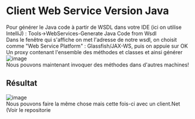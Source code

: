 # Client Web Service Version Java
Pour générer le Java code à partir de WSDL dans votre IDE (ici on utilise IntelliJ) : Tools->WebServices-Generate Java Code from Wsdl  
Dans le fenêtre qui s'affiche on met l'adresse de notre wsdl, on choisit comme "Web Service Platform" : Glassfish/JAX-WS, puis on appuie sur OK  
Un proxy contenant l'ensemble des méthodes et classes et ainsi générer  
![image](https://user-images.githubusercontent.com/102111459/174477619-656939dd-3abf-447f-8842-3fcc57768eed.png)  
Nous pouvons maintenant invoquer des méthodes dans d'autres machines!  
## Résultat 
![image](https://user-images.githubusercontent.com/102111459/162551126-517558a3-4d57-475d-847d-e3d81acc61f5.png)  
Nous pouvons faire la même chose mais cette fois-ci avec un client.Net  
(Voir le repositorie 
